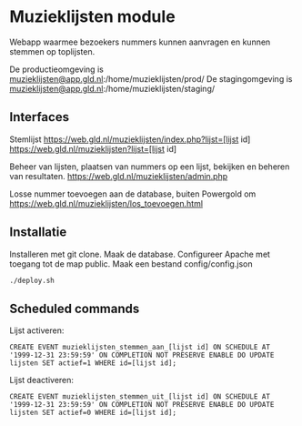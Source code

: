 # Muzieklijsten module
Webapp waarmee bezoekers nummers kunnen aanvragen en kunnen stemmen op toplijsten.

De productieomgeving is muzieklijsten@app.gld.nl:/home/muzieklijsten/prod/
De stagingomgeving is muzieklijsten@app.gld.nl:/home/muzieklijsten/staging/

## Interfaces
Stemlijst
https://web.gld.nl/muzieklijsten/index.php?lijst=[lijst id]
https://web.gld.nl/muzieklijsten?lijst=[lijst id]

Beheer van lijsten, plaatsen van nummers op een lijst, bekijken en beheren van resultaten.
https://web.gld.nl/muzieklijsten/admin.php

Losse nummer toevoegen aan de database, buiten Powergold om
https://web.gld.nl/muzieklijsten/los_toevoegen.html

## Installatie
Installeren met git clone.
Maak de database.
Configureer Apache met toegang tot de map public.
Maak een bestand config/config.json

```sh
./deploy.sh
```

## Scheduled commands
Lijst activeren:
```mysql
CREATE EVENT muzieklijsten_stemmen_aan_[lijst id] ON SCHEDULE AT '1999-12-31 23:59:59' ON COMPLETION NOT PRESERVE ENABLE DO UPDATE lijsten SET actief=1 WHERE id=[lijst id];
```

Lijst deactiveren:
```mysql
CREATE EVENT muzieklijsten_stemmen_uit_[lijst id] ON SCHEDULE AT '1999-12-31 23:59:59' ON COMPLETION NOT PRESERVE ENABLE DO UPDATE lijsten SET actief=0 WHERE id=[lijst id];
```
